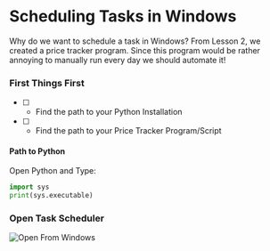 # Scheduling Tasks in Windows

Why do we want to schedule a task in Windows? From Lesson 2, we created a price tracker program. Since this program would be rather annoying to manually run every day we should automate it!

### First Things First

- [ ] - Find the path to your Python Installation
- [ ] - Find the path to your Price Tracker Program/Script

#### Path to Python

Open Python and Type:

```Python
import sys
print(sys.executable)
```

### Open Task Scheduler

![Open From Windows](https://gfycat.com/gifs/detail/GenerousWellmadeKingfisher "Open")


 